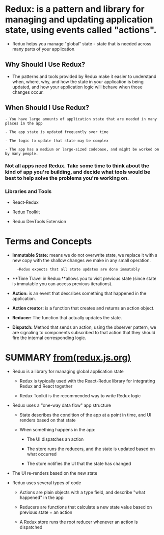 

# Redux: is a pattern and library for managing and updating application state, using events called "actions".

- Redux helps you manage "global" state - state that is needed across many parts of your application.

## Why Should I Use Redux?

- The patterns and tools provided by Redux make it easier to understand when, where, why, and how the state in your application is being updated, and how your application logic will behave when those changes occur. 

## When Should I Use Redux?

    - You have large amounts of application state that are needed in many places in the app

    - The app state is updated frequently over time

    - The logic to update that state may be complex

    - The app has a medium or large-sized codebase, and might be worked on by many people.

### **Not all apps need Redux. Take some time to think about the kind of app you're building, and decide what tools would be best to help solve the problems you're working on.**

### Libraries and Tools

 - React-Redux

 - Redux Toolkit

 - Redux DevTools Extension

# Terms and Concepts

- **Immutable State:** means we do not overwrite state, we replace it with a new copy with the shallow changes we make in any small operation.

        -Redux expects that all state updates are done immutably

- **Time Travel in Redux:**allows you to visit previous state (since state is immutable you can access previous iterations).

- **Action:** is an event that describes something that happened in the application.

- **Action creator:** is a function that creates and returns an action object.

- **Reducer:** The function that actually updates the state.

- **Dispatch:** Method that sends an action, using the observer pattern, we are signaling to components subscribed to that action that they should fire the internal corresponding logic.

# SUMMARY [from(redux.js.org)](https://redux.js.org/tutorials/essentials/part-1-overview-concepts#why-should-i-use-redux)

- Redux is a library for managing global application state

  - Redux is typically used with the React-Redux library for integrating Redux and React together

  - Redux Toolkit is the recommended way to write Redux logic

- Redux uses a "one-way data flow" app structure

  - State describes the condition of the app at a point in time, and UI renders based on that state

  - When something happens in the app:

     - The UI dispatches an action

     - The store runs the reducers, and the state is updated based on what occurred

     - The store notifies the UI that the state has changed

 - The UI re-renders based on the new state

- Redux uses several types of code

  - Actions are plain objects with a type field, and describe "what happened" in the app

  - Reducers are functions that calculate a new state value based on previous state + an action

  - A Redux store runs the root reducer whenever an action is dispatched 
